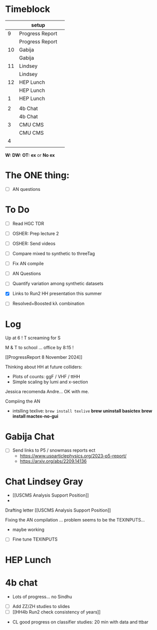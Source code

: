# Timeblock

|     | setup           |     |
| --- | --------------- | --- |
| 9   | Progress Report |     |
|     | Progress Report |     |
| 10  | Gabija          |     |
|     | Gabija          |     |
| 11  | Lindsey         |     |
|     | Lindsey         |     |
| 12  | HEP Lunch       |     |
|     | HEP Lunch       |     |
| 1   | HEP Lunch       |     |
|     |                 |     |
| 2   | 4b Chat         |     |
|     | 4b Chat         |     |
| 3   | CMU CMS         |     |
|     | CMU CMS         |     |
| 4   |                 |     |
|     |                 |     |

**W:**
**DW:**
**OT:**
**ex** or **No ex**

# The ONE thing: 
- [ ] AN questions 


# To Do
- [ ] Read HGC TDR
- [ ] OSHER: Prep lecture 2 
- [ ] OSHER: Send videos 
- [ ] Compare mixed to synthetic to threeTag
- [ ] Fix AN compile
- [ ] AN Questions
- [ ] Quantify variation among synthetic datasets 
- [x] Links to Run2 HH presentation this summer
- [ ] Resolved+Boosted kλ combination


# Log

Up at 6 ! T screaming for S

M & T to school ... office by 8:15 ! 



[[ProgressReport 8 November 2024]]

Thinking about HH at future colliders:
- Plots of counts: ggF / VHF / ttHH
- Simple scaling by lumi and x-section


Jessica recomenda Andre... OK with me. 

Compiing the AN
- intslling texlive: `brew install texlive`
**brew uninstall basictex**
**brew install mactex-no-gui**
# Gabija Chat
- [ ] Send links to P5 / snowmass reports ect
	- https://www.usparticlephysics.org/2023-p5-report/
	- https://arxiv.org/abs/2209.14136

# Chat Lindsey Gray
- [[USCMS Analysis Support Position]]
- 

Drafting letter [[USCMS Analysis Support Position]]

Fixing the AN compilation ... problem seems to be the TEXINPUTS... 
- maybe working
- [ ] Fine tune TEXINPUTS 

# HEP Lunch 

# 4b chat 
- Lots of progress... no Sindhu
- [ ] Add ZZ/ZH studies to slides
- [ ] [[HH4b Run2 check consistency of years]]
- CL good progress on classifier studies: 20 min with data and ttbar

